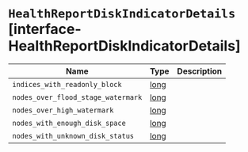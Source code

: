 # `HealthReportDiskIndicatorDetails` [interface-HealthReportDiskIndicatorDetails]

| Name | Type | Description |
| - | - | - |
| `indices_with_readonly_block` | [long](./long.md) | &nbsp; |
| `nodes_over_flood_stage_watermark` | [long](./long.md) | &nbsp; |
| `nodes_over_high_watermark` | [long](./long.md) | &nbsp; |
| `nodes_with_enough_disk_space` | [long](./long.md) | &nbsp; |
| `nodes_with_unknown_disk_status` | [long](./long.md) | &nbsp; |
